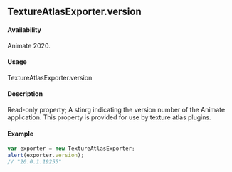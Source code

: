 ## TextureAtlasExporter.version

#### Availability

Animate 2020.

#### Usage

TextureAtlasExporter.version

#### Description

Read-only property; A stinrg indicating the version number of the Animate application. This property is provided for use by texture atlas plugins.

#### Example

``` javascript
var exporter = new TextureAtlasExporter;
alert(exporter.version);
// "20.0.1.19255"
````